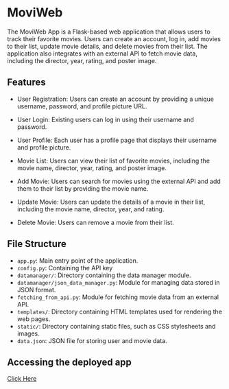 # MoviWeb

The MoviWeb App is a Flask-based web application that allows users to track their favorite movies. Users can create an account, log in, add movies to their list, update movie details, and delete movies from their list. The application also integrates with an external API to fetch movie data, including the director, year, rating, and poster image.

## Features

- User Registration: Users can create an account by providing a unique username, password, and profile picture URL.

- User Login: Existing users can log in using their username and password.

- User Profile: Each user has a profile page that displays their username and profile picture.

- Movie List: Users can view their list of favorite movies, including the movie name, director, year, rating, and poster image.

- Add Movie: Users can search for movies using the external API and add them to their list by providing the movie name.

- Update Movie: Users can update the details of a movie in their list, including the movie name, director, year, and rating.

- Delete Movie: Users can remove a movie from their list.

## File Structure

- `app.py`: Main entry point of the application.
- `config.py`: Containing the API key 
- `datamanager/`: Directory containing the data manager module.
- `datamanager/json_data_manager.py`: Module for managing data stored in JSON format.
- `fetching_from_api.py`: Module for fetching movie data from an external API.
- `templates/`: Directory containing HTML templates used for rendering the web pages.
- `static/`: Directory containing static files, such as CSS stylesheets and images.
- `data.json`: JSON file for storing user and movie data.

##  Accessing the deployed app
[Click Here]("http://shirashahar.pythonanywhere.com/")



